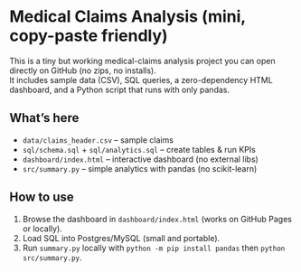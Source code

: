 # Medical Claims Analysis (mini, copy-paste friendly)

This is a tiny but working medical-claims analysis project you can open directly on GitHub (no zips, no installs).  
It includes sample data (CSV), SQL queries, a zero-dependency HTML dashboard, and a Python script that runs with only pandas.

## What’s here
- `data/claims_header.csv` – sample claims
- `sql/schema.sql` + `sql/analytics.sql` – create tables & run KPIs
- `dashboard/index.html` – interactive dashboard (no external libs)
- `src/summary.py` – simple analytics with pandas (no scikit-learn)

## How to use
1) Browse the dashboard in `dashboard/index.html` (works on GitHub Pages or locally).  
2) Load SQL into Postgres/MySQL (small and portable).  
3) Run `summary.py` locally with `python -m pip install pandas` then `python src/summary.py`.

